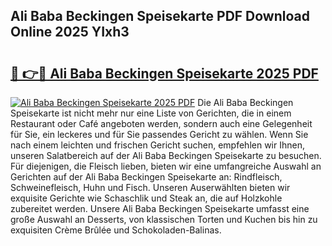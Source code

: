 ## Ali Baba Beckingen Speisekarte PDF Download Online 2025 YIxh3

# <h2><a href="http://gcb06q9.nevu.top/?p=Ali+Baba+Beckingen+Speisekarte">🔗 👉🔴 Ali Baba Beckingen Speisekarte 2025 PDF</a></h2>

[![Ali Baba Beckingen Speisekarte 2025 PDF](https://i.imgur.com/dBaPXMq.png)](http://gcb06q9.nevu.top/?p=Ali+Baba+Beckingen+Speisekarte)
Die Ali Baba Beckingen Speisekarte ist nicht mehr nur eine Liste von Gerichten, die in einem Restaurant oder Café angeboten werden, sondern auch eine Gelegenheit für Sie, ein leckeres und für Sie passendes Gericht zu wählen. Wenn Sie nach einem leichten und frischen Gericht suchen, empfehlen wir Ihnen, unseren Salatbereich auf der Ali Baba Beckingen Speisekarte zu besuchen. Für diejenigen, die Fleisch lieben, bieten wir eine umfangreiche Auswahl an Gerichten auf der Ali Baba Beckingen Speisekarte an: Rindfleisch, Schweinefleisch, Huhn und Fisch. Unseren Auserwählten bieten wir exquisite Gerichte wie Schaschlik und Steak an, die auf Holzkohle zubereitet werden. Unsere Ali Baba Beckingen Speisekarte umfasst eine große Auswahl an Desserts, von klassischen Torten und Kuchen bis hin zu exquisiten Crème Brûlée und Schokoladen-Balinas.
